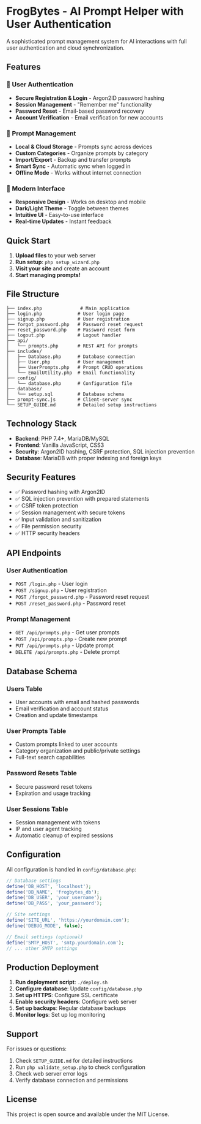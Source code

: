 # FrogBytes - AI Prompt Helper with User Authentication

A sophisticated prompt management system for AI interactions with full user authentication and cloud synchronization.

## Features

### 🔐 User Authentication
- **Secure Registration & Login** - Argon2ID password hashing
- **Session Management** - "Remember me" functionality  
- **Password Reset** - Email-based password recovery
- **Account Verification** - Email verification for new accounts

### 💾 Prompt Management
- **Local & Cloud Storage** - Prompts sync across devices
- **Custom Categories** - Organize prompts by category
- **Import/Export** - Backup and transfer prompts
- **Smart Sync** - Automatic sync when logged in
- **Offline Mode** - Works without internet connection

### 🎨 Modern Interface
- **Responsive Design** - Works on desktop and mobile
- **Dark/Light Theme** - Toggle between themes
- **Intuitive UI** - Easy-to-use interface
- **Real-time Updates** - Instant feedback

## Quick Start

1. **Upload files** to your web server
2. **Run setup**: `php setup_wizard.php`
3. **Visit your site** and create an account
4. **Start managing prompts!**

## File Structure

```
├── index.php              # Main application
├── login.php             # User login page
├── signup.php            # User registration
├── forgot_password.php   # Password reset request
├── reset_password.php    # Password reset form
├── logout.php            # Logout handler
├── api/
│   └── prompts.php       # REST API for prompts
├── includes/
│   ├── Database.php      # Database connection
│   ├── User.php          # User management
│   ├── UserPrompts.php   # Prompt CRUD operations
│   └── EmailUtility.php  # Email functionality
├── config/
│   └── database.php      # Configuration file
├── database/
│   └── setup.sql         # Database schema
├── prompt-sync.js        # Client-server sync
└── SETUP_GUIDE.md        # Detailed setup instructions
```

## Technology Stack

- **Backend**: PHP 7.4+, MariaDB/MySQL
- **Frontend**: Vanilla JavaScript, CSS3
- **Security**: Argon2ID hashing, CSRF protection, SQL injection prevention
- **Database**: MariaDB with proper indexing and foreign keys

## Security Features

- ✅ Password hashing with Argon2ID
- ✅ SQL injection prevention with prepared statements
- ✅ CSRF token protection
- ✅ Session management with secure tokens
- ✅ Input validation and sanitization
- ✅ File permission security
- ✅ HTTP security headers

## API Endpoints

### User Authentication
- `POST /login.php` - User login
- `POST /signup.php` - User registration
- `POST /forgot_password.php` - Password reset request
- `POST /reset_password.php` - Password reset

### Prompt Management
- `GET /api/prompts.php` - Get user prompts
- `POST /api/prompts.php` - Create new prompt
- `PUT /api/prompts.php` - Update prompt
- `DELETE /api/prompts.php` - Delete prompt

## Database Schema

### Users Table
- User accounts with email and hashed passwords
- Email verification and account status
- Creation and update timestamps

### User Prompts Table
- Custom prompts linked to user accounts
- Category organization and public/private settings
- Full-text search capabilities

### Password Resets Table
- Secure password reset tokens
- Expiration and usage tracking

### User Sessions Table
- Session management with tokens
- IP and user agent tracking
- Automatic cleanup of expired sessions

## Configuration

All configuration is handled in `config/database.php`:

```php
// Database settings
define('DB_HOST', 'localhost');
define('DB_NAME', 'frogbytes_db');
define('DB_USER', 'your_username');
define('DB_PASS', 'your_password');

// Site settings
define('SITE_URL', 'https://yourdomain.com');
define('DEBUG_MODE', false);

// Email settings (optional)
define('SMTP_HOST', 'smtp.yourdomain.com');
// ... other SMTP settings
```

## Production Deployment

1. **Run deployment script**: `./deploy.sh`
2. **Configure database**: Update `config/database.php`
3. **Set up HTTPS**: Configure SSL certificate
4. **Enable security headers**: Configure web server
5. **Set up backups**: Regular database backups
6. **Monitor logs**: Set up log monitoring

## Support

For issues or questions:
1. Check `SETUP_GUIDE.md` for detailed instructions
2. Run `php validate_setup.php` to check configuration
3. Check web server error logs
4. Verify database connection and permissions

## License

This project is open source and available under the MIT License.
